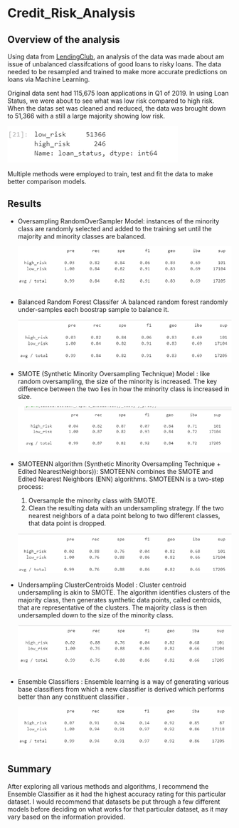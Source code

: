 # Credit_Risk_Analysis

## Overview of the analysis

Using data from [LendingClub](https://ir.lendingclub.com/home/default.aspx), an analysis of the data was made about am issue of unbalanced classifcations of good loans to risky loans.  The data needed to be resampled and trained to make more accurate predictions on loans via Machine Learning.

Original data sent had 115,675 loan applications in Q1 of 2019.  In using Loan Status, we were about to see what was low risk compared to high risk.  When the datas set was cleaned and reduced, the data was brought down to 51,366 with a still a large majority showing low risk.  

![Cleaned_risk.png](Images/Cleaned_risk.png)

Multiple methods were employed to train, test and fit the data to make better comparison models.


## Results

* Oversampling RandomOverSampler Model: instances of the minority class are randomly selected and added to the training set until the majority and minority classes are balanced. 

  ![Oversampling.png](Images/oversampling.png)

* Balanced Random Forest Classifer :A balanced random forest randomly under-samples each boostrap sample to balance it.

  ![balancedros.png](Images/balancedros.png)

* SMOTE (Synthetic Minority Oversampling Technique) Model :  like random oversampling, the size of the minority is increased. The key difference between the two lies in how the minority class is increased in size.

  ![smote.png](Images/smote.png)

* SMOTEENN algorithm (Synthetic Minority Oversampling Technique + Edited NearestNeighbors)): SMOTEENN combines the SMOTE and Edited Nearest Neighbors (ENN) algorithms. SMOTEENN is a two-step process:

    1. Oversample the minority class with SMOTE.
    2. Clean the resulting data with an undersampling strategy. If the two nearest neighbors of a data point belong to two different classes, that data point is dropped.

  ![smoteen.png](Images/smoteen.png)

* Undersampling ClusterCentroids Model : Cluster centroid undersampling is akin to SMOTE. The algorithm identifies clusters of the majority class, then generates synthetic data points, called centroids, that are representative of the clusters. The majority class is then undersampled down to the size of the minority class.

  ![undersampling.png](Images/undersampling.png)

* Ensemble Classifiers : Ensemble learning is a way of generating various base classifiers from which a new classifier is derived which performs better than any constituent classifier .

  ![balancedensemble.png](Images/balancedensemble.png)

## Summary
After exploring all various methods and algorithms, I recommend the Ensemble Classifier as it had the highest accuracy rating for this particular dataset.  I would recommend that datasets be put through a few different models before deciding on what works for that particular dataset, as it may vary based on the information provided.